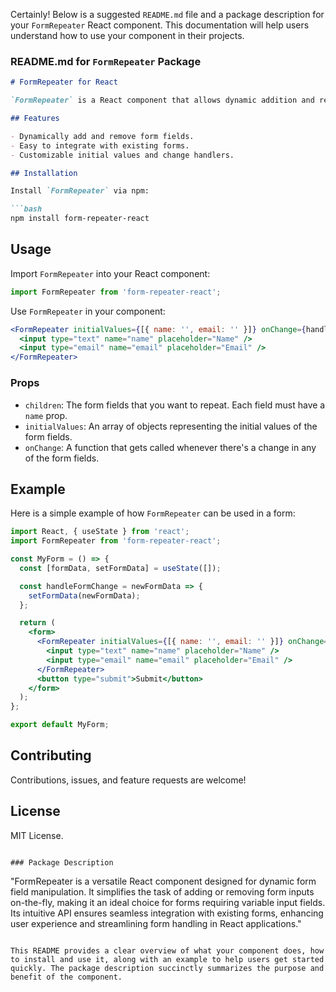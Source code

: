 Certainly! Below is a suggested `README.md` file and a package description for your `FormRepeater` React component. This documentation will help users understand how to use your component in their projects.

### README.md for `FormRepeater` Package

```markdown
# FormRepeater for React

`FormRepeater` is a React component that allows dynamic addition and removal of form fields. It's designed to be easy to use and integrate with existing forms, making the process of handling multiple form inputs more streamlined and user-friendly.

## Features

- Dynamically add and remove form fields.
- Easy to integrate with existing forms.
- Customizable initial values and change handlers.

## Installation

Install `FormRepeater` via npm:

```bash
npm install form-repeater-react
```

## Usage

Import `FormRepeater` into your React component:

```javascript
import FormRepeater from 'form-repeater-react';
```

Use `FormRepeater` in your component:

```jsx
<FormRepeater initialValues={[{ name: '', email: '' }]} onChange={handleFormChange}>
  <input type="text" name="name" placeholder="Name" />
  <input type="email" name="email" placeholder="Email" />
</FormRepeater>
```

### Props

- `children`: The form fields that you want to repeat. Each field must have a `name` prop.
- `initialValues`: An array of objects representing the initial values of the form fields.
- `onChange`: A function that gets called whenever there's a change in any of the form fields.

## Example

Here is a simple example of how `FormRepeater` can be used in a form:

```jsx
import React, { useState } from 'react';
import FormRepeater from 'form-repeater-react';

const MyForm = () => {
  const [formData, setFormData] = useState([]);

  const handleFormChange = newFormData => {
    setFormData(newFormData);
  };

  return (
    <form>
      <FormRepeater initialValues={[{ name: '', email: '' }]} onChange={handleFormChange}>
        <input type="text" name="name" placeholder="Name" />
        <input type="email" name="email" placeholder="Email" />
      </FormRepeater>
      <button type="submit">Submit</button>
    </form>
  );
};

export default MyForm;
```

## Contributing

Contributions, issues, and feature requests are welcome!

## License

MIT License.
```

### Package Description

```
"FormRepeater is a versatile React component designed for dynamic form field manipulation. It simplifies the task of adding or removing form inputs on-the-fly, making it an ideal choice for forms requiring variable input fields. Its intuitive API ensures seamless integration with existing forms, enhancing user experience and streamlining form handling in React applications."
```

This README provides a clear overview of what your component does, how to install and use it, along with an example to help users get started quickly. The package description succinctly summarizes the purpose and benefit of the component.